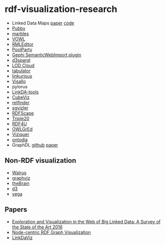 # rdf-visualization-research

- Linked Data Maps [paper](http://ceur-ws.org/Vol-1472/IESD_2015_paper_2.pdf) [code](https://github.com/fabiovalse/dbpedia_atlas)
- [Pubby](http://wifo5-03.informatik.uni-mannheim.de/pubby/)
- [marbles](http://mes.github.io/marbles/)
- [VOWL](http://vowl.visualdataweb.org/)
- [RMLEditor](http://rml.io/RMLeditor.html)
- [PoolParty](https://www.poolparty.biz/)
- [Gephi SemanticWebImport plugin](https://github.com/gephi/gephi/wiki/SemanticWebImport)
- [d3sparql](https://github.com/zazuko/d3-sparql)
- [LOD Cloud](https://lod-cloud.net/)
- [tabulator](https://github.com/linkeddata/tabulator)
- [linkurious](https://linkurio.us/)
- [Visallo](https://www.visallo.com/)
- pylorus
- [LinkDA-tools](https://github.com/LinDA-tools/Visualization)
- [CubeViz](http://aksw.org/Projects/CubeViz.html)
- [relfinder](http://www.visualdataweb.org/relfinder.php)
- [sgvizler](http://mgskjaeveland.github.io/sgvizler/)
- [RDFScape](http://www.bioinformatics.org/rdfscape/wiki/)
- [Triple20](https://www.swi-prolog.org/web/Triple20.html)
- [RDF4U](https://github.com/Rathachai/rdf4u)
- [OWLGrEd](http://owlgred.lumii.lv/about)
- [Viziquer](https://viziquer.lumii.lv/)
- [ontodia](https://github.com/metaphacts/ontodia)
- GraphDL [github](https://github.com/jgromero/graphdl) [paper](https://www.researchgate.net/publication/327886079_GraphDL_An_Ontology_for_Linked_Data_Visualization_18th_Conference_of_the_Spanish_Association_for_Artificial_Intelligence_CAEPIA_2018_Granada_Spain_October_23-26_2018_Proceedings)

## Non-RDF visualization

- [Walrus](https://www.caida.org/tools/visualization/walrus/)
- [graphviz](http://www.graphviz.org/)
- [theBrain](https://thebrain.com/)
- [d3](https://d3js.org/)
- [vega](https://vega.github.io/vega/)

## Papers
- [Exploration and Visualization in the Web of Big Linked Data: A Survey of the State of the Art 2016](https://arxiv.org/pdf/1601.08059.pdf)
- [Node-centric RDF Graph Visualization](https://www.hpl.hp.com/techreports/2004/HPL-2004-60.pdf)
- [LinkDaViz](https://www.researchgate.net/publication/300337259_LinkDaViz_-_Automatic_Binding_of_Linked_Data_to_Visualizations)
